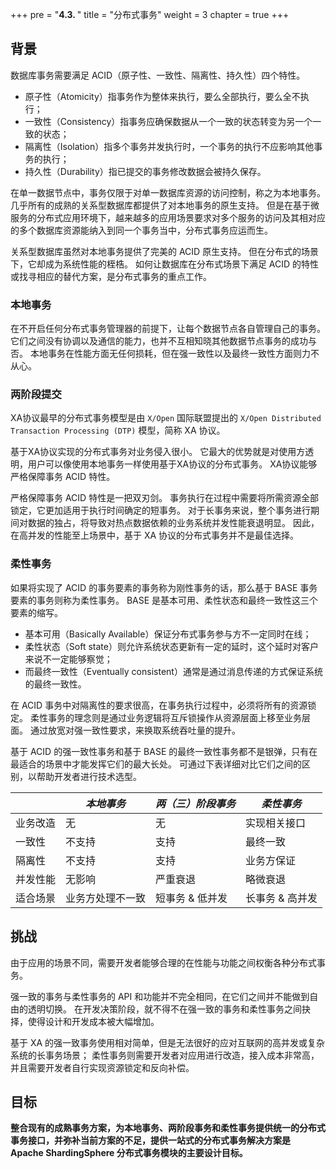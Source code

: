 +++
pre = "<b>4.3. </b>"
title = "分布式事务"
weight = 3
chapter = true
+++

## 背景

数据库事务需要满足 ACID（原子性、一致性、隔离性、持久性）四个特性。

- 原子性（Atomicity）指事务作为整体来执行，要么全部执行，要么全不执行；
- 一致性（Consistency）指事务应确保数据从一个一致的状态转变为另一个一致的状态；
- 隔离性（Isolation）指多个事务并发执行时，一个事务的执行不应影响其他事务的执行；
- 持久性（Durability）指已提交的事务修改数据会被持久保存。

在单一数据节点中，事务仅限于对单一数据库资源的访问控制，称之为本地事务。
几乎所有的成熟的关系型数据库都提供了对本地事务的原生支持。
但是在基于微服务的分布式应用环境下，越来越多的应用场景要求对多个服务的访问及其相对应的多个数据库资源能纳入到同一个事务当中，分布式事务应运而生。

关系型数据库虽然对本地事务提供了完美的 ACID 原生支持。
但在分布式的场景下，它却成为系统性能的桎梏。
如何让数据库在分布式场景下满足 ACID 的特性或找寻相应的替代方案，是分布式事务的重点工作。

### 本地事务

在不开启任何分布式事务管理器的前提下，让每个数据节点各自管理自己的事务。
它们之间没有协调以及通信的能力，也并不互相知晓其他数据节点事务的成功与否。
本地事务在性能方面无任何损耗，但在强一致性以及最终一致性方面则力不从心。

### 两阶段提交

XA协议最早的分布式事务模型是由 `X/Open` 国际联盟提出的 `X/Open Distributed Transaction Processing (DTP)` 模型，简称 XA 协议。

基于XA协议实现的分布式事务对业务侵入很小。
它最大的优势就是对使用方透明，用户可以像使用本地事务一样使用基于XA协议的分布式事务。
XA协议能够严格保障事务 ACID 特性。

严格保障事务 ACID 特性是一把双刃剑。
事务执行在过程中需要将所需资源全部锁定，它更加适用于执行时间确定的短事务。
对于长事务来说，整个事务进行期间对数据的独占，将导致对热点数据依赖的业务系统并发性能衰退明显。
因此，在高并发的性能至上场景中，基于 XA 协议的分布式事务并不是最佳选择。

### 柔性事务

如果将实现了 ACID 的事务要素的事务称为刚性事务的话，那么基于 BASE 事务要素的事务则称为柔性事务。
BASE 是基本可用、柔性状态和最终一致性这三个要素的缩写。

- 基本可用（Basically Available）保证分布式事务参与方不一定同时在线；
- 柔性状态（Soft state）则允许系统状态更新有一定的延时，这个延时对客户来说不一定能够察觉；
- 而最终一致性（Eventually consistent）通常是通过消息传递的方式保证系统的最终一致性。

在 ACID 事务中对隔离性的要求很高，在事务执行过程中，必须将所有的资源锁定。
柔性事务的理念则是通过业务逻辑将互斥锁操作从资源层面上移至业务层面。
通过放宽对强一致性要求，来换取系统吞吐量的提升。

基于 ACID 的强一致性事务和基于 BASE 的最终一致性事务都不是银弹，只有在最适合的场景中才能发挥它们的最大长处。
可通过下表详细对比它们之间的区别，以帮助开发者进行技术选型。

|          | *本地事务*      | *两（三）阶段事务* | *柔性事务*     |
| -------- | ------------- | ---------------- | ------------ |
| 业务改造  | 无             | 无               | 实现相关接口    |
| 一致性    | 不支持          | 支持             | 最终一致       |
| 隔离性    | 不支持          | 支持             | 业务方保证     |
| 并发性能  | 无影响          | 严重衰退          | 略微衰退       |
| 适合场景  | 业务方处理不一致  | 短事务 & 低并发   | 长事务 & 高并发 |

## 挑战

由于应用的场景不同，需要开发者能够合理的在性能与功能之间权衡各种分布式事务。

强一致的事务与柔性事务的 API 和功能并不完全相同，在它们之间并不能做到自由的透明切换。
在开发决策阶段，就不得不在强一致的事务和柔性事务之间抉择，使得设计和开发成本被大幅增加。

基于 XA 的强一致事务使用相对简单，但是无法很好的应对互联网的高并发或复杂系统的长事务场景；
柔性事务则需要开发者对应用进行改造，接入成本非常高，并且需要开发者自行实现资源锁定和反向补偿。

## 目标

**整合现有的成熟事务方案，为本地事务、两阶段事务和柔性事务提供统一的分布式事务接口，并弥补当前方案的不足，提供一站式的分布式事务解决方案是 Apache ShardingSphere 分布式事务模块的主要设计目标。**
